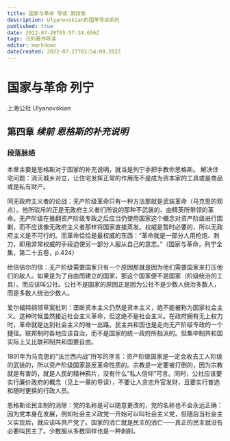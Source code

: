 ```yaml
---
title: 国家与革命 导读 第四章
description: Ulyanovskian的国革导读系列
published: true
date: 2022-07-28T05:57:34.656Z
tags: 马列著作导读
editor: markdown
dateCreated: 2022-07-27T03:54:09.283Z
---
```


# 国家与革命 列宁
上海公社 Ulyanovskian

## 第四章  *续前 恩格斯的补充说明*

### 段落脉络

本章主要是恩格斯对于国家的补充说明，就当是列宁手把手教你恩格斯。
解决住宅问题：消灭城乡对立，让住宅发挥正常的作用而不是成为资本家的工具或是商品或是私有财产。

同无政府主义者的论战：无产阶级革命只有一种方法那就是武装革命（马克思的观点）。他所驳斥的正是无政府主义者们所说的那种不武装的、由精英所带领的革命。无产阶级在推翻资产阶级专政之后应当仍使用国家这个概念对资产阶级进行围剿，而不应该像无政府主义者那样将国家直接蒸发。权威是暂时必要的，所以无政府主义是不可行的。而革命恰恰是最权威的东西：“革命就是一部分人用枪炮、刺刀，即用非常权威的手段迫使另一部分人服从自己的意志。”（国家与革命，列宁全集，第二十五卷，p.424）

给倍倍尔的信：无产阶级需要国家只有一个原因那就是因为他们需要国家来打压他们的敌人。如果是为了自由而建立的国家，那这个国家便不是国家（阶级统治的工具）。而应该叫公社。公社不是国家的原因正是因为公社不是少数人统治多数人，而是多数人统治少数人。

爱尔福特纲领草案批判：垄断资本主义仍然是资本主义，绝不能被称为国家社会主义。这种时候虽然接近社会主义革命，但这绝不是社会主义。在政府拥有无上权力时，革命就是达到社会主义的唯一出路。民主共和国也是走向无产阶级专政的一个捷径。联邦制时各地应该自治，而不是国家的统一政府所指派的。但集中制共和国实际上又比联邦制共和国要自由。

1891年为马克思的“法兰西内战”所写的序言：资产阶级国家是一定会收去工人阶级的武装的，所以资产阶级国家是反革命性质的。宗教是一定要被打倒的，因为宗教就是有害的，就是人民的精神鸦片，没有什么“私人信仰”可言。同时，公社应该要实行廉价政府的概念（见上一章的导读），不要让人贪恋升官发财，且要实行普选和随时更换的行政人员。

恩格斯论民主制的消除：党的名称是可以随意更改的，党的名称也不会永远正确：因为党本身在发展，例如社会主义政党一开始可以叫社会主义党，但随后当社会主义实现后，就应该叫共产党了。国家的消亡就是民主的消亡——真正的民主就没有必要叫民主了。少数服从多数同样也是一种剥削。
